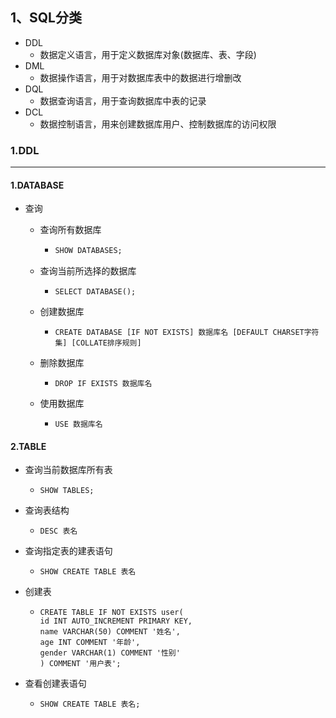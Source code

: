 ## 1、SQL分类

- DDL
  - 数据定义语言，用于定义数据库对象(数据库、表、字段)
- DML
  - 数据操作语言，用于对数据库表中的数据进行增删改
- DQL
  - 数据查询语言，用于查询数据库中表的记录
- DCL
  - 数据控制语言，用来创建数据库用户、控制数据库的访问权限



### 1.DDL

---

#### 1.DATABASE

- 查询

  - 查询所有数据库

    - ```sql
      SHOW DATABASES;
      ```

  - 查询当前所选择的数据库

    - ```
      SELECT DATABASE();
      ```

  - 创建数据库

    - ```
      CREATE DATABASE [IF NOT EXISTS] 数据库名 [DEFAULT CHARSET字符集] [COLLATE排序规则]
      ```

  - 删除数据库

    - ```
      DROP IF EXISTS 数据库名
      ```

  - 使用数据库

    - ```
      USE 数据库名
      ```



#### 2.TABLE

- 查询当前数据库所有表

  - ```
    SHOW TABLES;
    ```

- 查询表结构

  - ```
    DESC 表名
    ```

- 查询指定表的建表语句

  - ```
    SHOW CREATE TABLE 表名
    ```

- 创建表

  - ```
    CREATE TABLE IF NOT EXISTS user(
    id INT AUTO_INCREMENT PRIMARY KEY,
    name VARCHAR(50) COMMENT '姓名',
    age INT COMMENT '年龄',
    gender VARCHAR(1) COMMENT '性别'
    ) COMMENT '用户表';
    ```

- 查看创建表语句

  - ```
    SHOW CREATE TABLE 表名;
    ```



























